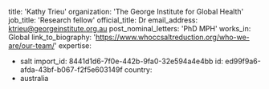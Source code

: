 title: 'Kathy Trieu'
organization: 'The George Institute for Global Health'
job_title: 'Research fellow'
official_title: Dr
email_address: ktrieu@georgeinstitute.org.au
post_nominal_letters: 'PhD MPH'
works_in: Global
link_to_biography: 'https://www.whoccsaltreduction.org/who-we-are/our-team/'
expertise:
  - salt
import_id: 8441d1d6-7f0e-442b-9fa0-32e594a4e4bb
id: ed99f9a6-afda-43bf-b067-f2f5e603149f
country:
  - australia
